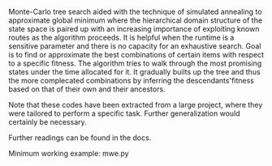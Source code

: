 Monte-Carlo tree search aided with the technique of simulated annealing to approximate global minimum where the hierarchical domain structure of the state space is paired up with an increasing importance of exploiting known routes as the algorithm proceeds.
It is helpful when the runtime is a sensitive parameter and there is no capacity for an exhaustive search.
Goal is to find or approximate the best combinations of certain items with respect to a specific fitness.
The algorithm tries to walk through the most promising states under the time allocated for it.
It gradually builts up the tree and thus the more complecated combinations by inferring the descendants'fitness based on that of their own and their ancestors.

Note that these codes have been extracted from a large project, where they were tailored to perform a specific task.
Further generalization would certainly be necessary.

Further readings can be found in the docs.

Minimum working example: mwe.py
